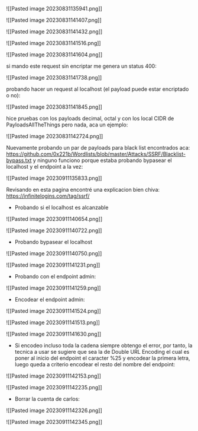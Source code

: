 ![[Pasted image 20230831135941.png]]

![[Pasted image 20230831141407.png]]

![[Pasted image 20230831141432.png]]

![[Pasted image 20230831141516.png]]

![[Pasted image 20230831141604.png]]

si mando este request sin encriptar me genera un status 400:

![[Pasted image 20230831141738.png]]

probando hacer un request al localhost (el payload puede estar encriptado o no):

![[Pasted image 20230831141845.png]]

hice pruebas con los payloads decimal, octal y con los local CIDR de PayloadsAllTheThings pero nada, aca un ejemplo:

![[Pasted image 20230831142724.png]]

Nuevamente probando un par de payloads para black list encontrados aca: https://github.com/0x221b/Wordlists/blob/master/Attacks/SSRF/Blacklist-bypass.txt y ninguno funciono porque estaba probando bypasear el localhost y el endpoint a la vez:

![[Pasted image 20230911135833.png]]


Revisando en esta pagina encontré una explicacion bien chiva: https://infinitelogins.com/tag/ssrf/

* Probando si el localhost es alcanzable

![[Pasted image 20230911140654.png]]

![[Pasted image 20230911140722.png]]


* Probando bypasear el localhost

![[Pasted image 20230911140750.png]]

![[Pasted image 20230911141231.png]]

* Probando con el endpoint admin:

![[Pasted image 20230911141259.png]]

* Encodear el endpoint admin:

![[Pasted image 20230911141524.png]]

![[Pasted image 20230911141513.png]]



![[Pasted image 20230911141630.png]]


* Si encodeo incluso toda la cadena siempre obtengo el error, por tanto, la tecnica a usar se sugiere que sea la de Double URL Encoding el cual es poner al inicio del endpoint el caracter %25 y encodear la primera letra, luego queda a criterio encodear el resto del nombre del endpoint:

![[Pasted image 20230911142153.png]]

![[Pasted image 20230911142235.png]]

* Borrar la cuenta de carlos:


![[Pasted image 20230911142326.png]]

![[Pasted image 20230911142345.png]]



